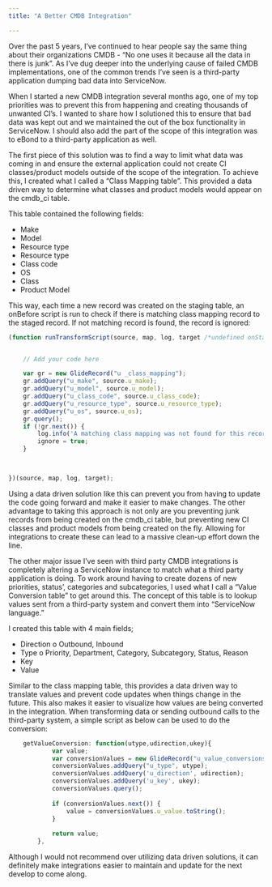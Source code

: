```yaml
---
title: "A Better CMDB Integration"

---
```



Over the past 5 years, I’ve continued to hear people say the same thing about their organizations CMDB - “No one uses it because all the data in there is junk”.  As I’ve dug deeper into the underlying cause of failed CMDB implementations, one of the common trends I’ve seen is a third-party application dumping bad data into ServiceNow.

When I started a new CMDB integration several months ago, one of my top priorities was to prevent this from happening and creating thousands of unwanted CI’s.  I wanted to share how I solutioned this to ensure that bad data was kept out and we maintained the out of the box functionality in ServiceNow.  I should also add the part of the scope of this integration was to eBond to a third-party application as well.

The first piece of this solution was to find a way to limit what data was coming in and ensure the external application could not create CI classes/product models outside of the scope of the integration.  To achieve this, I created what I called a “Class Mapping table”.  This provided a data driven way to determine what classes and product models would appear on the cmdb_ci table.

This table contained the following fields:
-	Make 
-	Model
-	Resource type
-	Resource type
-	Class code
-	OS
-	Class
-	Product Model


This way, each time a new record was created on the staging table, an onBefore script is run to check if there is matching class mapping record to the staged record.  If not matching record is found, the record is ignored: 

```javascript
(function runTransformScript(source, map, log, target /*undefined onStart*/ ) {


	// Add your code here

	var gr = new GlideRecord("u _class_mapping");
	gr.addQuery("u_make", source.u_make);
	gr.addQuery("u_model", source.u_model);
	gr.addQuery("u_class_code", source.u_class_code);
	gr.addQuery("u_resource_type", source.u_resource_type);
	gr.addQuery("u_os", source.u_os);
	gr.query();
	if (!gr.next()) {
		log.info('A matching class mapping was not found for this record');
		ignore = true;
	}
	


})(source, map, log, target);
```

Using a data driven solution like this can prevent you from having to update the code going forward and make it easier to make changes.  The other advantage to taking this approach is not only are you preventing junk records from being created on the cmdb_ci table, but preventing new CI classes and product models from being created on the fly.  Allowing for integrations to create these can lead to a massive clean-up effort down the line. 

The other major issue I’ve seen with third party CMDB integrations is completely altering a ServiceNow instance to match what a third party application is doing.  To work around having to create dozens of new priorities, status’, categories and subcategories, I used what I call a “Value Conversion table” to get around this.  The concept of this table is to lookup values sent from a third-party system and convert them into “ServiceNow language.”

I created this table with 4 main fields;
-	Direction
o	Outbound, Inbound
-	Type
o	Priority, Department, Category, Subcategory, Status, Reason
-	Key
-	Value

Similar to the class mapping table, this provides a data driven way to translate values and prevent code updates when things change in the future.  This also makes it easier to visualize how values are being converted in the integration.  When transforming data or sending outbound calls to the third-party system, a simple script as below can be used to do the conversion:

```javascript
	getValueConversion: function(utype,udirection,ukey){
			var value;
			var conversionValues = new GlideRecord("u_value_conversions");
			conversionValues.addQuery("u_type", utype);
			conversionValues.addQuery('u_direction', udirection);
			conversionValues.addQuery('u_key', ukey);
			conversionValues.query();
			
			if (conversionValues.next()) {
				value = conversionValues.u_value.toString();
			}
			
			return value;
		},
```

Although I would not recommend over utilizing data driven solutions, it can definitely make integrations easier to maintain and update for the next develop to come along.
